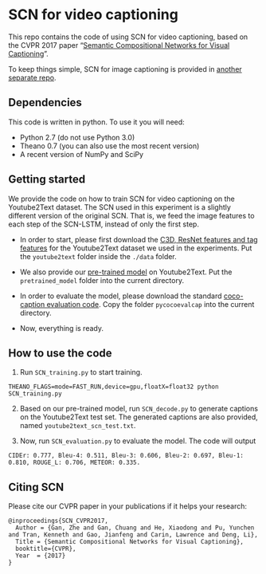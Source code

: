 # SCN for video captioning

This repo contains the code of using SCN for video captioning, based on the CVPR 2017 paper “[Semantic Compositional Networks for Visual Captioning](https://arxiv.org/pdf/1611.08002.pdf)”. 

To keep things simple, SCN for image captioning is provided in [another separate repo](https://github.com/zhegan27/Semantic_Compositional_Nets).

## Dependencies

This code is written in python. To use it you will need:

* Python 2.7 (do not use Python 3.0)
* Theano 0.7 (you can also use the most recent version)
* A recent version of NumPy and SciPy 

## Getting started

We provide the code on how to train SCN for video captioning on the Youtube2Text dataset. The SCN used in this experiment is a slightly different version of the original SCN. That is, we feed the image features to each step of the SCN-LSTM, instead of only the first step.  

* In order to start, please first download the [C3D, ResNet features and tag features](https://drive.google.com/open?id=0B1HR6m3IZSO_amVjYXFyaXctSjA) for the Youtube2Text dataset we used in the experiments. Put the  `youtube2text` folder inside the `./data` folder.

* We also provide our [pre-trained model](https://drive.google.com/open?id=0B1HR6m3IZSO_amVjYXFyaXctSjA) on Youtube2Text. Put the `pretrained_model` folder into the current directory.

* In order to evaluate the model, please download the standard [coco-caption evaluation code](https://github.com/tylin/coco-caption). Copy the folder `pycocoevalcap` into the current directory.

* Now, everything is ready.

## How to use the code

1. Run `SCN_training.py` to start training.
```
THEANO_FLAGS=mode=FAST_RUN,device=gpu,floatX=float32 python SCN_training.py 
```

2. Based on our pre-trained model, run `SCN_decode.py` to generate captions on the Youtube2Text test set. The generated captions are also provided, named `youtube2text_scn_test.txt`.

3. Now, run `SCN_evaluation.py` to evaluate the model. The code will output

```
CIDEr: 0.777, Bleu-4: 0.511, Bleu-3: 0.606, Bleu-2: 0.697, Bleu-1: 0.810, ROUGE_L: 0.706, METEOR: 0.335. 
```

## Citing SCN

Please cite our CVPR paper in your publications if it helps your research:

    @inproceedings{SCN_CVPR2017,
      Author = {Gan, Zhe and Gan, Chuang and He, Xiaodong and Pu, Yunchen and Tran, Kenneth and Gao, Jianfeng and Carin, Lawrence and Deng, Li},
      Title = {Semantic Compositional Networks for Visual Captioning},
      booktitle={CVPR},
      Year  = {2017}
    }




